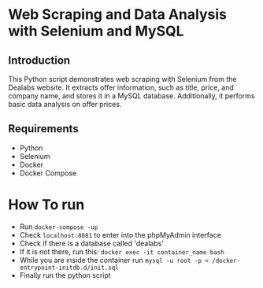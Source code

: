 # Web Scraping and Data Analysis with Selenium and MySQL

## Introduction
This Python script demonstrates web scraping with Selenium from the Dealabs website. It extracts offer information, such as title, price, and company name, and stores it in a MySQL database. Additionally, it performs basic data analysis on offer prices.

## Requirements
- Python
- Selenium
- Docker
- Docker Compose
# How To run
- Run `docker-compose -up`
- Check `localhost:8081` to enter into the phpMyAdmin interface
- Check if there is a database called 'dealabs'
- If it is not there, run this: `docker exec -it container_name bash`
- While you are inside the container run `mysql -u root -p < /docker-entrypoint-initdb.d/init.sql`
- Finally run the python script
